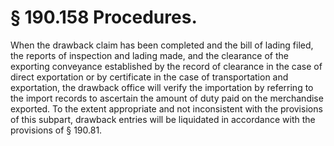 # § 190.158   Procedures.

When the drawback claim has been completed and the bill of lading filed, the reports of inspection and lading made, and the clearance of the exporting conveyance established by the record of clearance in the case of direct exportation or by certificate in the case of transportation and exportation, the drawback office will verify the importation by referring to the import records to ascertain the amount of duty paid on the merchandise exported. To the extent appropriate and not inconsistent with the provisions of this subpart, drawback entries will be liquidated in accordance with the provisions of § 190.81.




